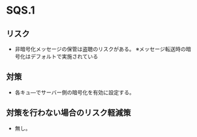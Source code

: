 # SQS.1

## リスク

- 非暗号化メッセージの保管は盗聴のリスクがある。
※メッセージ転送時の暗号化はデフォルトで実施されている

## 対策

- 各キュ―でサーバー側の暗号化を有効に設定する。

## 対策を行わない場合のリスク軽減策

- 無し。
